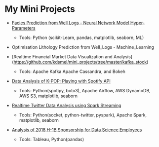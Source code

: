 # My Mini Projects

- [Facies Prediction from Well Logs - Neural Network Model Hyper-Parameters](https://github.com/KDSmel/mini_projects/tree/main/Practical_ML_Tutorial_Facies)
  - Tools: Python (scikit-Learn, pandas, matplotlib, seaborn, ML)

- Optimisation Lithology Prediction from Well_Logs - Machine_Learning
- [Realtime Financial Market Data Visualization and Analysis] (https://github.com/kdsmel/mini_projects/tree/master/kafka_stock)
  - Tools: Apache Kafka Apache Cassandra, and Bokeh
- [Data Analysis of K-POP: Playing with Spotify API](https://github.com/KDSmel/mini_projects/tree/master/spotify_project)
  - Tools: Python(spotipy, boto3), Apache Airflow, AWS DynamoDB, AWS S3, matplotlib, seaborn

- [Realtime Twitter Data Analysis using Spark Streaming](https://github.com/KDSmel/mini_projects/tree/master/twitter_project)
  - Tools: Python(socket, python-twitter, pyspark), Apache Spark, matplotlib, seaborn

- [Analysis of 2018 H-1B Sponsorship for Data Science Employees](https://github.com/KDSmel/mini_projects/tree/master/h1b_analysis)
  - Tools: Tableau, Python(pandas)
